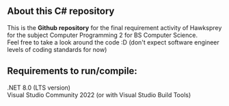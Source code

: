 About this C# repository
----------------------------------------------------
This is the **Github repository** for the final requirement activity of Hawksprey for the subject Computer Programming 2 for BS Computer Science.<br>
Feel free to take a look around the code :D  (don't expect software engineer levels of coding standards for now)

Requirements to run/compile:<br>
------------------------------
.NET 8.0 (LTS version)<br>
Visual Studio Community 2022 (or with Visual Studio Build Tools)
